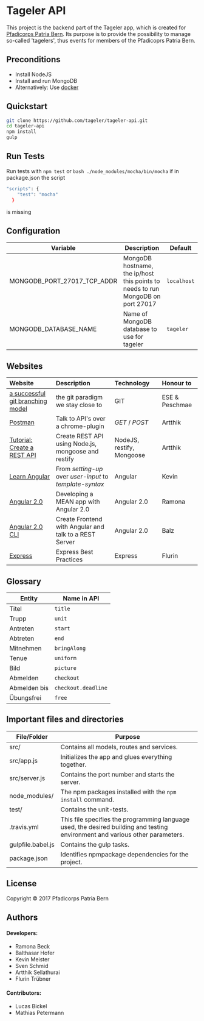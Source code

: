 Tageler API
===========

This project is the backend part of the Tageler app, which is created for [Pfadicorps Patria Bern](https://www.pfadipatria.ch/).
Its purpose is to provide the possibility to manage so-called 'tagelers', thus events for members of the Pfadicoprs Patria Bern.

Preconditions
---
- Install NodeJS
- Install and run MongoDB
- Alternatively: Use [docker](https://github.com/tageler/tageler-docker)

Quickstart
----------
```bash
git clone https://github.com/tageler/tageler-api.git
cd tageler-api
npm install
gulp
```

Run Tests
----------
Run tests with
```npm test```
or
```bash ./node_modules/mocha/bin/mocha``` if in package.json the script
```bash
"scripts": {
    "test": "mocha"
  }
```
is missing

Configuration
-------------

| Variable | Description | Default |
|----------|-------------|---------|
| MONGODB_PORT_27017_TCP_ADDR | MongoDB hostname, the ip/host this points to needs to run MongoDB on port 27017 | `localhost` |
| MONGODB_DATABASE_NAME | Name of MongoDB database to use for tageler | `tageler` |

Websites
-------------

| Website | Description | Technology |Honour to|
|:---|:---|:---|:---|
|[a successful git branching model](http://nvie.com/posts/a-successful-git-branching-model/)|the git paradigm we stay close to|GIT|ESE & Peschmae|
|[Postman](https://chrome.google.com/webstore/detail/postman/fhbjgbiflinjbdggehcddcbncdddomop?hl=en)|Talk to API's over a chrome-plugin|*GET* / *POST*| Artthik |
|[Tutorial: Create a REST API](http://techforgeek.com/2015/01/create-rest-api-using-node-js-mongoose-restify/)|Create REST API using Node.js, mongoose and restify|NodeJS, restify, Mongoose| Artthik |
|[Learn Angular](https://angular.io/docs/ts/latest/guide/learning-angular.html)|From *setting-up* over *user-input* to *template-syntax*|Angular|Kevin|
|[Angular 2.0](http://thejackalofjavascript.com/developing-a-mean-app-with-angular-2-0/)|Developing a MEAN app with Angular 2.0|Angular 2.0|Ramona|
|[Angular 2.0 CLI](https://devcenter.heroku.com/articles/mean-apps-restful-api)|Create Frontend with Angular and talk to a REST Server|Angular 2.0|Balz|
|[Express](https://www.terlici.com/2014/08/25/best-practices-express-structure.html)|Express Best Practices|Express|Flurin|

Glossary
--------
| Entity | Name in API |
|--------|-------------|
| Titel | `title` |
| Trupp | `unit` |
| Antreten | `start` |
| Abtreten | `end` |
| Mitnehmen | `bringAlong` |
| Tenue | `uniform` |
| Bild | `picture` |
| Abmelden | `checkout` |
| Abmelden bis | `checkout.deadline` |
| Übungsfrei | `free` |


## Important files and directories
| File/Folder | Purpose |
|--------|-------------|
| src/ | Contains all models, routes and services. |
| src/app.js | Initializes the app and glues everything together. |
| src/server.js | Contains the port number and starts the server. |
| node_modules/ | The npm packages installed with the `npm install` command. |
| test/ | Contains the unit-tests. |
| .travis.yml | This file specifies the programming language used, the desired building and testing environment and various other parameters. |
| gulpfile.babel.js | Contains the gulp tasks. |
| package.json | Identifies npmpackage dependencies for the project. |


## License
Copyright © 2017 Pfadicorps Patria Bern

## Authors
#### Developers:
  * Ramona Beck
  * Balthasar Hofer
  * Kevin Meister
  * Sven Schmid
  * Artthik Sellathurai
  * Flurin Trübner

#### Contributors:
  * Lucas Bickel
  * Mathias Petermann
